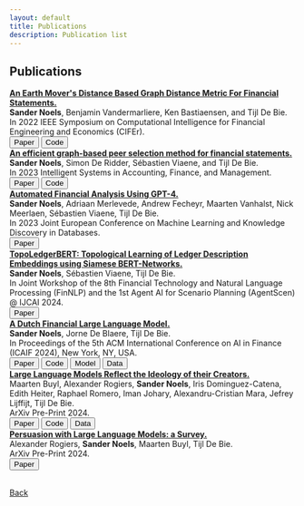 ```yaml
---
layout: default
title: Publications
description: Publication list
---
```


## Publications

**[An Earth Mover's Distance Based Graph Distance Metric For Financial Statements.](https://ieeexplore.ieee.org/document/9776204)**   
**Sander Noels**, Benjamin Vandermarliere, Ken Bastiaensen, and Tijl De Bie. \
In 2022 IEEE Symposium on Computational Intelligence for Financial Engineering and Economics (CIFEr). \
[<button class="button button1">Paper</button>](https://ieeexplore.ieee.org/document/9776204)
[<button class="button button2">Code</button>](https://github.com/snoels/earth-movers-graph-distance-metric)
<br>
**[An efficient graph-based peer selection method for financial statements.](https://onlinelibrary.wiley.com/doi/full/10.1002/isaf.1539)**   
**Sander Noels**, Simon De Ridder, Sébastien Viaene, and Tijl De Bie. \
In 2023 Intelligent Systems in Accounting, Finance, and Management. \
[<button class="button button1">Paper</button>](https://onlinelibrary.wiley.com/doi/full/10.1002/isaf.1539)
[<button class="button button2">Code</button>](https://github.com/snoels/earth-movers-graph-distance-metric)
<br>
**[Automated Financial Analysis Using GPT-4.](https://link.springer.com/chapter/10.1007/978-3-031-43430-3_28)**   
**Sander Noels**, Adriaan Merlevede, Andrew Fecheyr, Maarten Vanhalst, Nick Meerlaen, Sébastien Viaene, Tijl De Bie. \
In 2023 Joint European Conference on Machine Learning and Knowledge Discovery in Databases. \
[<button class="button button1">Paper</button>](https://link.springer.com/chapter/10.1007/978-3-031-43430-3_28)
<br>
**[TopoLedgerBERT: Topological Learning of Ledger Description Embeddings using Siamese BERT-Networks.](https://arxiv.org/pdf/2407.05175)**   
**Sander Noels**, Sébastien Viaene, Tijl De Bie. \
In Joint Workshop of the 8th Financial Technology and Natural Language Processing (FinNLP) and the 1st Agent AI for Scenario Planning (AgentScen) @ IJCAI 2024. \
[<button class="button button1">Paper</button>](https://arxiv.org/pdf/2407.05175)
<br>
**[A Dutch Financial Large Language Model.](https://doi.org/10.1145/3677052.3698628)**   
**Sander Noels**, Jorne De Blaere, Tijl De Bie. \
In Proceedings of the 5th ACM International Conference on AI in Finance (ICAIF 2024), New York, NY, USA. \
[<button class="button button1">Paper</button>](https://arxiv.org/abs/2410.12835)
[<button class="button button2">Code</button>](https://github.com/snoels/fingeit)
[<button class="button button3">Model</button>](https://huggingface.co/snoels/FinGEITje-7B-sft)
[<button class="button button4">Data</button>](https://huggingface.co/datasets/snoels/FinGEITje-sft)
<br>
**[Large Language Models Reflect the Ideology of their Creators.](https://arxiv.org/abs/2410.18417)**   
Maarten Buyl, Alexander Rogiers, **Sander Noels**, Iris Dominguez-Catena, Edith Heiter, Raphael Romero, Iman Johary, Alexandru-Cristian Mara, Jefrey Lijffijt, Tijl De Bie. \
ArXiv Pre-Print 2024. \
[<button class="button button1">Paper</button>](https://arxiv.org/abs/2410.18417)
[<button class="button button2">Code</button>](https://github.com/aida-ugent/llm-ideology-analysis)
[<button class="button button3">Data</button>](https://huggingface.co/datasets/ajrogier/llm-ideology-analysis)
<br>
**[Persuasion with Large Language Models: a Survey.](https://arxiv.org/abs/2411.06837)**   
Alexander Rogiers, **Sander Noels**, Maarten Buyl, Tijl De Bie. \
ArXiv Pre-Print 2024. \
[<button class="button button1">Paper</button>](https://arxiv.org/abs/2411.06837)
<br><br>



[Back](./)
